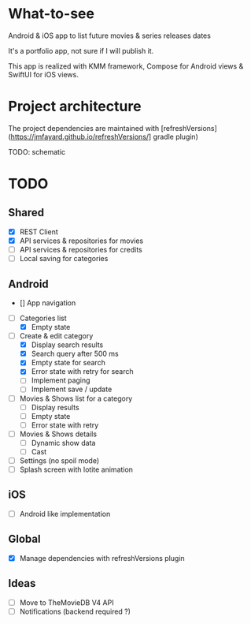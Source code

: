 # What-to-see
Android & iOS app to list future movies & series releases dates  
  
It's a portfolio app, not sure if I will publish it.  
  
This app is realized with KMM framework, Compose for Android views & SwiftUI for iOS views.  
  
# Project architecture

The project dependencies are maintained with [refreshVersions](https://jmfayard.github.io/refreshVersions/] gradle plugin)  

TODO: schematic

# TODO

## Shared

- [X] REST Client
- [X] API services & repositories for movies
- [ ] API services & repositories for credits
- [ ] Local saving for categories

## Android

- [] App navigation
- [ ] Categories list
  - [X] Empty state
- [ ] Create & edit category
  - [X] Display search results
  - [X] Search query after 500 ms
  - [X] Empty state for search
  - [X] Error state with retry for search
  - [ ] Implement paging
  - [ ] Implement save / update
- [ ] Movies & Shows list for a category
  - [ ] Display results
  - [ ] Empty state
  - [ ] Error state with retry
- [ ] Movies & Shows details
  - [ ] Dynamic show data
  - [ ] Cast
- [ ] Settings (no spoil mode)
- [ ] Splash screen with lotite animation 

## iOS

- [ ] Android like implementation

## Global

- [x] Manage dependencies with refreshVersions plugin

## Ideas 

- [ ] Move to TheMovieDB V4 API
- [ ] Notifications (backend required ?)